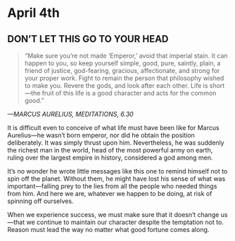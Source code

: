 # April 4th
## DON’T LET THIS GO TO YOUR HEAD

> “Make sure you’re not made ‘Emperor,’ avoid that imperial stain. It can happen to you, so keep yourself simple, good, pure, saintly, plain, a friend of justice, god-fearing, gracious, affectionate, and strong for your proper work. Fight to remain the person that philosophy wished to make you. Revere the gods, and look after each other. Life is short—the fruit of this life is a good character and acts for the common good.”

*—MARCUS AURELIUS, MEDITATIONS, 6.30*

It is difficult even to conceive of what life must have been like for Marcus Aurelius—he wasn’t born emperor, nor did he obtain the position deliberately. It was simply thrust upon him. Nevertheless, he was suddenly the richest man in the world, head of the most powerful army on earth, ruling over the largest empire in history, considered a god among men.

It’s no wonder he wrote little messages like this one to remind himself not to spin off the planet. Without them, he might have lost his sense of what was important—falling prey to the lies from all the people who needed things from him. And here we are, whatever we happen to be doing, at risk of spinning off ourselves.

When we experience success, we must make sure that it doesn’t change us—that we continue to maintain our character despite the temptation not to. Reason must lead the way no matter what good fortune comes along.

